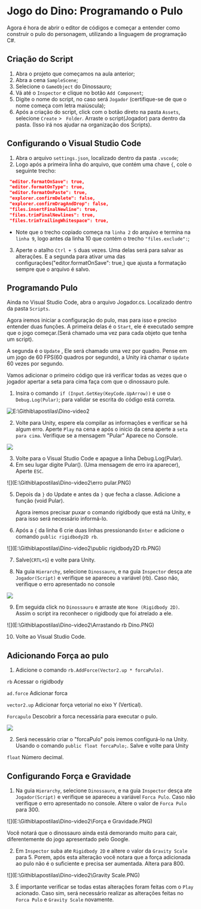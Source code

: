 # Jogo do Dino: Programando o Pulo

Agora é hora de abrir o editor de códigos e começar a entender como construir o pulo do personagem, utilizando a linguagem de programação C#.

## Criação do Script

1. Abra o projeto que começamos na aula anterior;
2. Abra a cena `SampleScene`;
3. Selecione o `GameObject` do Dinossauro;
4. Vá até o `Inspector` e clique no botão `Add Component`;
5. Digite o nome do script, no caso será `Jogador` (certifique-se de que o nome começa com letra maiúscula);
6. Após a criação do script, click com o botão direto na pasta `Assets`, selecione `Create` > ` Folder`. Arraste o script(Jogador) para dentro da pasta. (Isso irá nos ajudar na organização dos Scripts).

## Configurando o Visual Studio Code

1. Abra o arquivo `settings.json`, localizado dentro da pasta `.vscode`;
2. Logo após a primeira linha do arquivo, que contém uma chave `{`, cole o seguinte trecho:

```json
 "editor.formatOnSave": true,
 "editor.formatOnType": true,
 "editor.formatOnPaste": true,
 "explorer.confirmDelete": false,
 "explorer.confirmDragAndDrop": false,
 "files.insertFinalNewline": true,
 "files.trimFinalNewlines": true,
 "files.trimTrailingWhitespace": true,
```

- Note que o trecho copiado começa na `linha 2` do arquivo e termina na `linha 9`, logo antes da linha 10 que contém o trecho `"files.exclude":`;

3. Aperte o atalho `Ctrl + S` duas vezes. Uma delas será para salvar as alterações. E a segunda para ativar uma das configurações("editor.formatOnSave": true,) que ajusta a formatação sempre que o arquivo é salvo.

## Programando Pulo

Ainda no Visual Studio Code, abra o arquivo Jogador.cs. Localizado dentro da pasta `Scripts`. 

Agora iremos iniciar a configuração do pulo, mas para isso e preciso entender duas funções. A primeira delas é o `Start`, ele é executado sempre que o jogo começar.(Será chamado uma vez para cada objeto que tenha um script). 

A segunda é o `Update` , Ele será chamado uma vez por quadro. Pense em um jogo de 60 FPS(60 quadros por segundo), a Unity irá chamar o `Update` 60 vezes por segundo.

Vamos adicionar o primeiro código que irá verificar todas as vezes que o jogador apertar a seta para cima faça com que o dinossauro pule.

1. Insira o comando `if (Input.GetKey(KeyCode.UpArrow))` e use o `Debug.Log(Pular)`; para validar se escrita do código está correta.

![E:\Githib\apostilas\Dino-video2](E:\Githib\apostilas\Dino-video2\Input.GekeyDown.PNG)

2. Volte para Unity, espere ela compilar as informações e verificar se há algum erro. Aperte `Play` na cena e após o inicio da cena aperte a `seta para cima`. Verifique se a mensagem "Pular" Aparece no Console.

![](E:\Githib\apostilas\Dino-video2\Teste1.PNG)

3. Volte para o Visual Studio Code e apague a linha Debug.Log(Pular).
4. Em seu lugar digite Pular(). (Uma mensagem de erro ira aparecer), Aperte `ESC`. 

![](E:\Githib\apostilas\Dino-video2\erro pular.PNG)

5. Depois da `}` do Update e antes da `}` que fecha a classe. Adicione a função (void Pular).

   Agora iremos precisar puxar o comando rigidbody que está na Unity, e para isso será necessário informá-lo. 

6. Após a `{` da linha 6 crie  duas linhas pressionando  `Enter` e adicione o comando `public rigidbody2D rb`.

![](E:\Githib\apostilas\Dino-video2\public rigidbody2D rb.PNG)

7. Salve(`CRTL+S`) e volte para Unity.

8. Na guia `Hierarchy`, selecione `Dinossauro`, e na guia `Inspector` desça ate `Jogador(Script)` e verifique se apareceu a variável (rb). Caso não, verifique o erro apresentado no console

![](E:\Githib\apostilas\Dino-video2\Inspector.PNG)

9. Em seguida click no `Dinossauro` e arraste ate `None (Rigidbody 2D)`.  Assim o script ira reconhecer o rigidbody que foi atrelado a ele.

![](E:\Githib\apostilas\Dino-video2\Arrastando rb Dino.PNG)

10. Volte ao Visual Studio Code.

## Adicionando Força ao pulo

1. Adicione o comando `rb.AddForce(Vector2.up * forcaPulo)`.

`rb` Acessar o rigidbody 

`ad.force` Adicionar forca

`vector2.up` Adicionar força vetorial no eixo Y (Vertical).

`Forcapulo` Descobrir a forca necessária para executar o pulo.

![](E:\Githib\apostilas\Dino-video2\forcaPulo.PNG)

2. Será necessário criar o "forcaPulo" pois iremos configurá-lo na Unity. Usando o comando `public float forcaPulo;`. Salve e volte para Unity

`float` Número decimal.

## Configurando Força e Gravidade

1. Na guia `Hierarchy`, selecione `Dinossauro`, e na guia `Inspector` desça ate `Jogador(Script)` e verifique se apareceu a variável `Forca Pulo`. Caso não verifique o erro apresentado no console. Altere o valor de `Forca Pulo` para 300.

![](E:\Githib\apostilas\Dino-video2\Força e Gravidade.PNG)

Você notará que o dinossauro ainda está demorando muito para cair, diferentemente do jogo apresentado pelo Google.

2. Em `Inspector` suba ate `Rigidbody 2D` e altere o valor da `Gravity Scale` para 5. Porem, após esta alteração você notara que a força adicionada ao pulo não é o suficiente e precisa ser aumentada. Altera para 800.

![](E:\Githib\apostilas\Dino-video2\Gravity Scale.PNG)

3. É importante verificar se todas estas alterações foram feitas com o `Play` acionado. Caso sim, será necessário realizar as alterações feitas no `Forca Pulo` e `Gravity Scale` novamente.